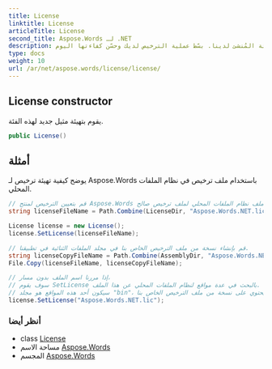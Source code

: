 ```yaml
---
title: License
linktitle: License
articleTitle: License
second_title: Aspose.Words لـ .NET
description: أنشئ وأدر التراخيص بسهولة باستخدام فئة المُنشئ لدينا. بسّط عملية الترخيص لديك وحسّن كفاءتها اليوم!
type: docs
weight: 10
url: /ar/net/aspose.words/license/license/
---
```

## License constructor

يقوم بتهيئة مثيل جديد لهذه الفئة.

```csharp
public License()
```

## أمثلة

يوضح كيفية تهيئة ترخيص لـ Aspose.Words باستخدام ملف ترخيص في نظام الملفات المحلي.

```csharp
// قم بتعيين الترخيص لمنتج Aspose.Words الخاص بنا عن طريق تمرير اسم ملف نظام الملفات المحلي لملف ترخيص صالح.
string licenseFileName = Path.Combine(LicenseDir, "Aspose.Words.NET.lic");

License license = new License();
license.SetLicense(licenseFileName);

// قم بإنشاء نسخة من ملف الترخيص الخاص بنا في مجلد الملفات الثنائية في تطبيقنا.
string licenseCopyFileName = Path.Combine(AssemblyDir, "Aspose.Words.NET.lic");
File.Copy(licenseFileName, licenseCopyFileName);

// إذا مررنا اسم الملف بدون مسار،
// سوف يقوم SetLicense بالبحث في عدة مواقع لنظام الملفات المحلي عن هذا الملف.
// سيكون أحد هذه المواقع هو مجلد "bin"، الذي يحتوي على نسخة من ملف الترخيص الخاص بنا.
license.SetLicense("Aspose.Words.NET.lic");
```

### أنظر أيضا

* class [License](../)
* مساحة الاسم [Aspose.Words](../../../aspose.words/)
* المجسم [Aspose.Words](../../../)
